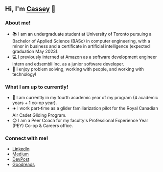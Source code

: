 ## Hi, I'm [Cassey](https://www.linkedin.com/in/casseyshao) 👋
  
### About me!
- 📚 I am an undergraduate student at University of Toronto pursuing a Bachelor of Applied Science (BASc) in computer engineering, with a minor in business and a certificate in artificial intelligence (expected graduation May 2023).
- 💻 I previously interned at Amazon as a software development engineer intern and edsembli Inc. as a junior software developer.
- 🤩 I enjoy problem solving, working with people, and working with technology!

### What I am up to currently!
- 📝 I am currently in my fourth academic year of my program (4 academic years + 1 co-op year).
- ✈️ I work part-time as a glider familiarization pilot for the Royal Canadian Air Cadet Gliding Program.
- 😊 I am a Peer Coach for my faculty's Professional Experience Year (PEY) Co-op & Careers office.

### Connect with me!
- [LinkedIn](https://www.linkedin.com/in/casseyshao)
- [Medium](https://casseyshao.medium.com/)
- [DevPost](https://devpost.com/casseys0000)
- [Goodreads](https://www.goodreads.com/casseyshao)

<!--
**casseyshao/casseyshao** is a ✨ _special_ ✨ repository because its `README.md` (this file) appears on your GitHub profile.

Here are some ideas to get you started:

- 🔭 I’m currently working on ...
- 🌱 I’m currently learning ...
- 👯 I’m looking to collaborate on ...
- 🤔 I’m looking for help with ...
- 💬 Ask me about ...
- 📫 How to reach me: ...
- 😄 Pronouns: ...
- ⚡ Fun fact: ...
-->
